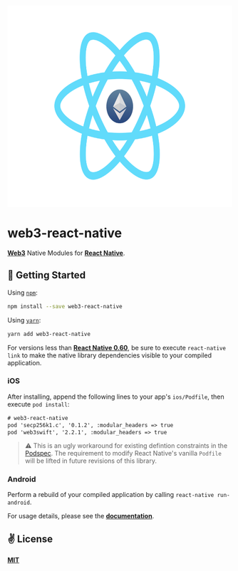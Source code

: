 <p align="center">
  <a href="https://github.com/cawfree/web3-react-native" alt="web3-react-native">
    <img src="./public/logo.png" width="640" height="452" />
  </a>
</p>

# web3-react-native
[**Web3**](https://web3js.readthedocs.io/en/v1.2.6/) Native Modules for [**React Native**](https://reactnative.dev/).

## 🚀 Getting Started

Using [`npm`]():

```bash
npm install --save web3-react-native
```

Using [`yarn`]():

```bash
yarn add web3-react-native
```

For versions less than [**React Native 0.60**](https://reactnative.dev/blog/2019/07/03/version-60), be sure to execute `react-native link` to make the native library dependencies visible to your compiled application.

### iOS
After installing, append the following lines to your app's `ios/Podfile`, then execute `pod install`:

```
# web3-react-native
pod 'secp256k1.c', '0.1.2', :modular_headers => true
pod 'web3swift', '2.2.1', :modular_headers => true
```

> ⚠️ This is an ugly workaround for existing defintion constraints in the  [Podspec](https://github.com/cawfree/web3-react-native/blob/63664f366c436aed73083b6b0a5cbf0b7374bfd3/web3-react-native.podspec#L26).
> The requirement to modify React Native's vanilla `Podfile` will be lifted in future revisions of this library.

### Android
Perform a rebuild of your compiled application by calling `react-native run-android`.

For usage details, please see the [**documentation**](./docs).

## ✌️ License
[**MIT**](./LICENSE)
